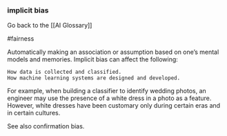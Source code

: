 ### implicit bias

Go back to the [[AI Glossary]]

#fairness

Automatically making an association or assumption based on one’s mental models and memories. Implicit bias can affect the following:

    How data is collected and classified.
    How machine learning systems are designed and developed.

For example, when building a classifier to identify wedding photos, an engineer may use the presence of a white dress in a photo as a feature. However, white dresses have been customary only during certain eras and in certain cultures.

See also confirmation bias.

